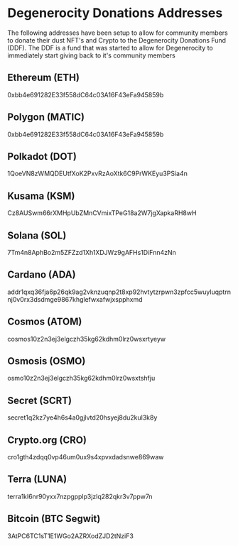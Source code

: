 # Degenerocity Donations Addresses

The following addresses have been setup to allow for community members to donate their dust NFT's and Crypto to the Degenerocity Donations Fund (DDF). The DDF is a fund that was started to allow for Degenerocity to immediately start giving back to it's community members

## Ethereum (ETH)

0xbb4e691282E33f558dC64c03A16F43eFa945859b

## Polygon (MATIC)

0xbb4e691282E33f558dC64c03A16F43eFa945859b

## Polkadot (DOT) 

1QoeVN8zWMQDEUtfXoK2PxvRzAoXtk6C9PrWKEyu3PSia4n

## Kusama (KSM)

Cz8AUSwm66rXMHpUbZMnCVmixTPeG18a2W7jgXapkaRH8wH

## Solana (SOL)

7Tm4n8AphBo2m5ZFZzd1Xh1XDJWz9gAFHs1DiFnn4zNn

## Cardano (ADA)

addr1qxq36fja6p26qk9ag2vknzuqnp2t8xp92hvtytzrpwn3zpfcc5wuyluqptrnnj0v0rx3dsdmge9867khglefwxafwjxspphxmd

## Cosmos (ATOM)

cosmos10z2n3ej3elgczh35kg62kdhm0lrz0wsxrtyeyw

## Osmosis (OSMO)

osmo10z2n3ej3elgczh35kg62kdhm0lrz0wsxtshfju

## Secret (SCRT)

secret1q2kz7ye4h6s4a0gjlvtd20hsyej8du2kul3k8y

## Crypto.org (CRO)

cro1gth4zdqq0vp46um0ux9s4xpvxdadsnwe869waw

## Terra (LUNA)

terra1kl6nr90yxx7nzpgpplp3jzlq282qkr3v7ppw7n

## Bitcoin (BTC Segwit)

3AtPC6TC1sT1E1WGo2AZRXodZJD2tNziF3

